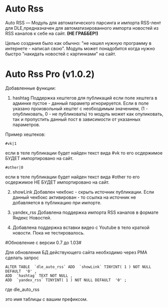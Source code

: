 Auto Rss
========
Auto RSS — Модуль для автоматического парсинга и импорта RSS-лент для DLE,предназначен для автоматизированного импорта новостей из RSS каналов к себе на сайт. **(НЕ ГРАББЕР!)**

Целью создания было как обычно: "не нашел нужную программу в интернете - написал свою". Модуль может понадобится когда нужно быстро "накидать новостей с картинками" на сайт.


Auto Rss Pro (v1.0.2)
========
Добавленные функции:

1. hashtag 
Поддержка хештегов для публикаций
если поле хештега в админке пустое - данный параметр игнорируется.
Если в поле указано произвольный хештег с необходимым значением, (1 - опубликовать, 0 - не публиковать) то модуль может как опуликовать, так и пропустить данный пост в зависимости от указанных параметров.

Пример хештеков:

	#vk|1

если в теле публикации будет найден текст вида #vk 
то его осдержимое БУДЕТ импортировано на сайт.

	#other|0 

если в теле публикации будет найден текст вида #other 
то его осдержимое НЕ БУДЕТ импортировано на сайт.

2. showLink 
Добавлен чекбокс - скрыть источник публикации.
Если данный чекбокс активирован - то ссылка на источник не добавляется в публикацию при импорте.

3. yandex_rss 
Добавлена поддержка импорта RSS каналов в формате Яндекс Новостей.

4. Добавлена поддержка вставки видео с Youtube в тело краткой новости. Пока не тестировалось.


#Обновление с версии 0.7 до 1.03# 

Для обновления БД действующего сайта необходимо через PMA сделать запрос

	ALTER TABLE  `dle_auto_rss` ADD  `showLink` TINYINT( 1 ) NOT NULL DEFAULT  '0' ,
	ADD  `hashtag` TEXT NOT NULL ,
	ADD  `yandex_rss` TINYINT( 1 ) NOT NULL DEFAULT  '0' ;


где dle_auto_rss

это имя таблицы с вашим префиксом.
